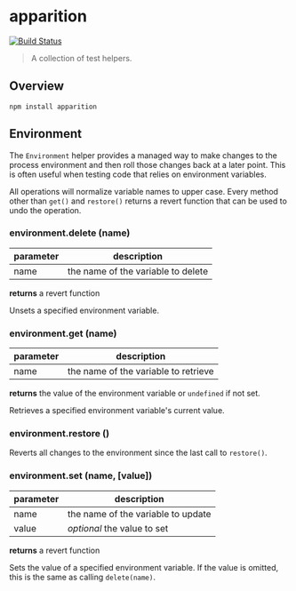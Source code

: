 apparition
==========

[![Build Status](https://travis-ci.org/jagoda/apparition.svg?branch=master)](https://travis-ci.org/jagoda/apparition)

> A collection of test helpers.

## Overview

	npm install apparition

## Environment

The `Environment` helper provides a managed way to make changes to the process
environment and then roll those changes back at a later point. This is often
useful when testing code that relies on environment variables.

All operations will normalize variable names to upper case. Every method other
than `get()` and `restore()` returns a revert function that can be used to undo
the operation.

### environment.delete (name)

| parameter | description                        |
|-----------|------------------------------------|
| name      | the name of the variable to delete |

**returns** a revert function

Unsets a specified environment variable.

### environment.get (name)

| parameter | description                          |
|-----------|--------------------------------------|
| name      | the name of the variable to retrieve |

**returns** the value of the environment variable or `undefined` if not set.

Retrieves a specified environment variable's current value.

### environment.restore ()

Reverts all changes to the environment since the last call to `restore()`.

### environment.set (name, [value])

| parameter | description                        |
|-----------|------------------------------------|
| name      | the name of the variable to update |
| value     | _optional_ the value to set        |

**returns** a revert function

Sets the value of a specified environment variable. If the value is omitted,
this is the same as calling `delete(name)`.
